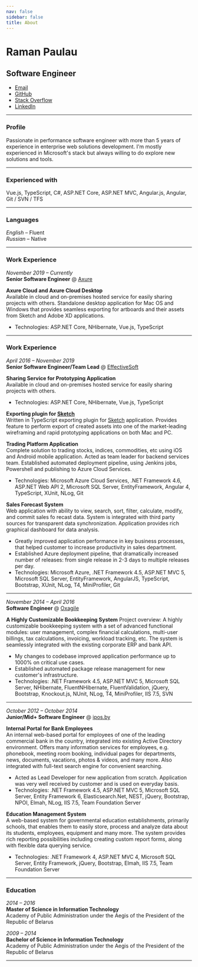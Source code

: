 ```yaml
---
nav: false
sidebar: false
title: About
---
```


# Raman Paulau
## Software Engineer

- [Email](mailto:rspaulau@gmail.com)
- [GitHub](https://github.com/romansp)
- [Stack&nbsp;Overflow](https://stackoverflow.com/users/3121976/roman-pavlov)
- [LinkedIn](https://linkedin.com/in/romapavlov/)

------

### Profile

Passionate in performance software engineer with more than 5 years of experience in enterprise web solutions development. I'm mostly experienced in Microsoft's stack but always willing to do explore new solutions and tools.

------

### Experienced with

Vue.js, TypeScript, C#, ASP.NET Core, ASP.NET MVC, Angular.js, Angular, Git / SVN / TFS

------

### Languages

*English* &ndash; Fluent\
*Russian* &ndash; Native

------

### Work Experience

*November 2019 &ndash; Currently*\
**Senior Software Engineer** @ [Axure](https://axure.com)

**Axure Cloud and Axure Cloud Desktop**\
Available in cloud and on-premises hosted service for easily sharing projects with others. Standalone desktop application for Mac OS and Windows that provides seamless exporting for artboards and their assets from Sketch and Adobe XD applications.
- Technologies: ASP.NET Core, NHibernate, Vue.js, TypeScript

------

### Work Experience

*April 2016 &ndash; November 2019*\
**Senior Software Engineer/Team Lead** @ [EffectiveSoft](https://effectivesoft.com)

**Sharing Service for Prototyping Application**\
Available in cloud and on-premises hosted service for easily sharing projects with others.
- Technologies: ASP.NET Core, NHibernate, Vue.js, TypeScript

**Exporting plugin for [Sketch](https://sketchapp.com)**\
Written in TypeScript exporting plugin for [Sketch](https://sketchapp.com) application. Provides feature to perform export of created assets into one of the market-leading wireframing and rapid prototyping applications on both Mac and PC.

**Trading Platform Application**\
Complete solution to trading stocks, indices, commodities, etc using iOS and Android mobile application. Acted as team leader for backend services team. Established automated deployment pipeline, using Jenkins jobs, Powershell and publishing to Azure Cloud Services.
- Technologies: Microsoft Azure Cloud Services, .NET Framework 4.6, ASP.NET Web API 2, Microsoft SQL Server, EntityFramework, Angular 4, TypeScript, XUnit, NLog, Git

**Sales Forecast System**\
Web application with ability to view, search, sort, filter, calculate, modify, and commit sales fo recast data. System is integrated with third party sources for transparent data synchronization. Application provides rich graphical dashboard for data analysis.
- Greatly improved application performance in key business processes, that helped customer to increase productivity in sales department.
- Established Azure deployment pipeline, that dramatically increased number of releases: from single release in 2-3 days to multiple releases per day.
- Technologies: Microsoft Azure, .NET Framework 4.5, ASP.NET MVC 5, Microsoft SQL Server, EntityFramework, AngularJS, TypeScript, Bootstrap, XUnit, NLog, T4, MiniProfiler, Git

------

*November 2014 &ndash; April 2016*\
**Software Engineer** @ [Oxagile](https://oxagile.com)

**A Highly Customizable Bookkeeping System**
Project overview: A highly customizable bookkeeping system with a set of advanced functional modules: user management, complex financial calculations, multi-user billings, tax calculations, invoicing, workload tracking, etc. The system is seamlessly integrated with the existing corporate ERP and bank API.
- My changes to codebase improved application performance up to 1000% on critical use cases.
- Established automated package release management for new customer's infrastructure.
- Technologies: .NET Framework 4.5, ASP.NET MVC 5, Microsoft SQL Server, NHibernate, FluentNHibernate, FluentValidation, jQuery, Bootstrap, Knockout.js, NUnit, NLog, T4, MiniProfiler, IIS 7.5, SVN

------

*October 2012 &ndash; October 2014*\
**Junior/Mid+ Software Engineer** @ [ipos.by](http://ipos.by)

**Internal Portal for Bank Employees**\
An internal web-based portal for employees of one of the leading commercial bank in the country, integrated into existing Active Directory environment. Offers many information services for employees, e.g. phonebook, meeting room booking, individual pages for departments, news, documents, vacations, photos & videos, and many more. Also integrated with full-text search engine for convenient searching.
- Acted as Lead Developer for new application from scratch. Application was very well received by customer and is used on everyday basis.
- Technologies: .NET Framework 4.5, ASP.NET MVC 5, Microsoft SQL Server, Entity Framework 6, Elasticsearch.Net, NEST, jQuery, Bootstrap, NPOI, Elmah, NLog, IIS 7.5, Team Foundation Server

**Education Management System**\
A web-based system for governmental education establishments, primarily schools, that enables them to easily store, process and analyze data about its students, employees, equipment and many more. The system provides rich reporting possibilities including creating custom report forms, along with flexible data querying service.
- Technologies: .NET Framework 4, ASP.NET MVC 4, Microsoft SQL Server, Entity Framework, jQuery, Bootstrap, Elmah, IIS 7.5, Team Foundation Server

------

### Education
*2014 &ndash; 2016*\
**Master of Science in Information Technology**\
Academy of Public Administration under the Aegis of the President of the Republic of Belarus

*2009 &ndash; 2014*\
**Bachelor of Science in Information Technology**\
Academy of Public Administration under the Aegis of the President of the Republic of Belarus

------

